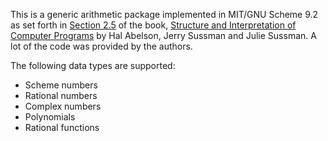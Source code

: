 This is a generic arithmetic package implemented in MIT/GNU Scheme 9.2 as set forth in [Section 2.5](https://mitpress.mit.edu/sicp/full-text/book/book-Z-H-18.html) of the book,
[Structure and Interpretation of Computer Programs](https://mitpress.mit.edu/sicp/) by Hal Abelson, Jerry Sussman and Julie Sussman.
A lot of the code was provided by the authors.

The following data types are supported:
- Scheme numbers
- Rational numbers
- Complex numbers
- Polynomials
- Rational functions
